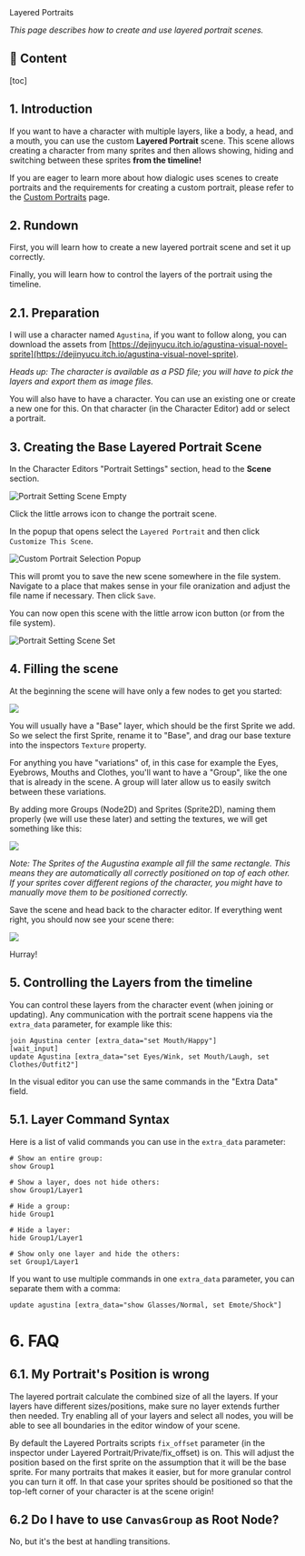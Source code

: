 <div class="header-banner pineapple">
     <div class="header-label pineapple">Layered Portraits</div>
</div>

*This page describes how to create and use layered portrait scenes.*

## 📜 Content

[toc]

## 1. Introduction

If you want to have a character with multiple layers, like a body, a head, and a mouth, you can use the custom **Layered Portrait** scene. This scene allows creating a character from many sprites and then allows showing, hiding and switching between these sprites **from the timeline!**

If you are eager to learn more about how dialogic uses scenes to create portraits and the requirements for creating a custom portrait, please refer to the [Custom Portraits](custom-portraits.md) page.

## 2. Rundown

First, you will learn how to create a new layered portrait scene and set it up correctly.

Finally, you will learn how to control the layers of the portrait using the timeline.

## 2.1. Preparation

I will use a character named `Agustina`, if you want to follow along, you can download the assets from [https://dejinyucu.itch.io/agustina-visual-novel-sprite](https://dejinyucu.itch.io/agustina-visual-novel-sprite).

*Heads up: The character is available as a PSD file; you will have to pick the layers and export them as image files.*

You will also have to have a character. You can use an existing one or create a new one for this. On that character (in the Character Editor) add or select a portrait. 

## 3. Creating the Base Layered Portrait Scene

In the Character Editors "Portrait Settings" section, head to the **Scene** section. 

![Portrait Setting Scene Empty](media/layered_portrait/portrait_setting_scene_empty.jpg)

Click the little arrows icon to change the portrait scene.

In the popup that opens select the `Layered Portrait` and then click `Customize This Scene`.

![Custom Portrait Selection Popup](media/layered_portrait/custom_portrait_selection_popup.jpg)

This will promt you to save the new scene somewhere in the file system. Navigate to a place that makes sense in your file oranization and adjust the file name if necessary. Then click `Save`. 

You can now open this scene with the little arrow icon button (or from the file system).

![Portrait Setting Scene Set](media/layered_portrait/portrait_setting_scene_set.jpg)

## 4. Filling the scene

At the beginning the scene will have only a few nodes to get you started:

![](media/layered_portrait/scene_empty.jpg)

You will usually have a "Base" layer, which should be the first Sprite we add. So we select the first Sprite, rename it to "Base", and drag our base texture into the inspectors `Texture` property.

For anything you have "variations" of, in this case for example the Eyes, Eyebrows, Mouths and Clothes, you'll want to have a "Group", like the one that is already in the scene. A group will later allow us to easily switch between these variations.

By adding more Groups (Node2D) and Sprites (Sprite2D), naming them properly (we will use these later) and setting the textures, we will get something like this:

![](media/layered_portrait/scene_final.jpg)

*Note: The Sprites of the Augustina example all fill the same rectangle. This means they are automatically all correctly positioned on top of each other. If your sprites cover different regions of the character, you might have to manually move them to be positioned correctly.*



Save the scene and head back to the character editor. If everything went right, you should now see your scene there:

![](media/layered_portrait/finished_portrait_in_editor.jpg)

Hurray!

## 5. Controlling the Layers from the timeline

You can control these layers from the character event (when joining or updating). Any communication with the portrait scene happens via the `extra_data` parameter, for example like this:

```tml
join Agustina center [extra_data="set Mouth/Happy"]
[wait_input]
update Agustina [extra_data="set Eyes/Wink, set Mouth/Laugh, set Clothes/Outfit2"]
```

In the visual editor you can use the same commands in the "Extra Data" field.

## 5.1. Layer Command Syntax

Here is a list of valid commands you can use in the `extra_data` parameter:

```tml
# Show an entire group:
show Group1

# Show a layer, does not hide others:
show Group1/Layer1

# Hide a group:
hide Group1

# Hide a layer:
hide Group1/Layer1

# Show only one layer and hide the others:
set Group1/Layer1
```

If you want to use multiple commands in one `extra_data` parameter, you can
separate them with a comma:

```tml
update agustina [extra_data="show Glasses/Normal, set Emote/Shock"]
```

# 6. FAQ

## 6.1. My Portrait's Position is wrong

The layered portrait calculate the combined size of all the layers. If your layers have different sizes/positions, make sure no layer extends further then needed. Try enabling all of your layers and select all nodes, you will be able to see all boundaries in the editor window of your scene.

By default the Layered Portraits scripts `fix_offset` parameter (in the inspector under Layered Portrait/Private/fix_offset) is on. This will adjust the position based on the first sprite on the assumption that it will be the base sprite. For many portraits that makes it easier, but for more granular control you can turn it off. In that case your sprites should be positioned so that the top-left corner of your character is at the scene origin!

## 6.2 Do I have to use `CanvasGroup` as Root Node?

No, but it's the best at handling transitions.
